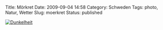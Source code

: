 Title: Mörkret
Date: 2009-09-04 14:58
Category: Schweden
Tags: photo, Natur, Wetter
Slug: moerkret
Status: published

[![Dunkelheit](/pic/stenmorkhimm_s.jpg "Dunkelheit")](/pic/stenmorkhimm_l.jpg)

